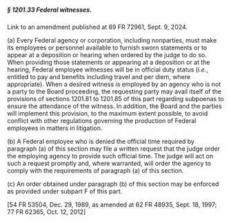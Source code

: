 ##### § 1201.33 Federal witnesses. #####

Link to an amendment published at 89 FR 72961, Sept. 9, 2024.

(a) Every Federal agency or corporation, including nonparties, must make its employees or personnel available to furnish sworn statements or to appear at a deposition or hearing when ordered by the judge to do so. When providing those statements or appearing at a deposition or at the hearing, Federal employee witnesses will be in official duty status (*i.e.*, entitled to pay and benefits including travel and per diem, where appropriate). When a desired witness is employed by an agency who is not a party to the Board proceeding, the requesting party may avail itself of the provisions of sections 1201.81 to 1201.85 of this part regarding subpoenas to ensure the attendance of the witness. In addition, the Board and the parties will implement this provision, to the maximum extent possible, to avoid conflict with other regulations governing the production of Federal employees in matters in litigation.

(b) A Federal employee who is denied the official time required by paragraph (a) of this section may file a written request that the judge order the employing agency to provide such official time. The judge will act on such a request promptly and, where warranted, will order the agency to comply with the requirements of paragraph (a) of this section.

(c) An order obtained under paragraph (b) of this section may be enforced as provided under subpart F of this part.

[54 FR 53504, Dec. 29, 1989, as amended at 62 FR 48935, Sept. 18, 1997; 77 FR 62365, Oct. 12, 2012]